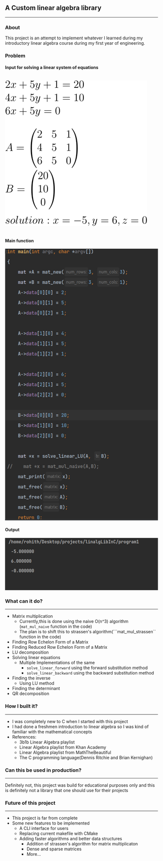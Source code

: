 ## A Custom linear algebra library
***
 
### About
<p>This project is an attempt to implement whatever I learned during my introductory linear algebra course during my first year of engineering.  </p>

<h3>Problem</h3>


<h4>Input for solving a linear system of equations </h4>

<br>

<style type="text/css">
@media (prefers-color-scheme: dark){
#math{
  filter:invert(1);
}
}
</style>
<img src="./images/Math_white.svg" id="math">

<br/>
<br/>

<h4>Main function</h4>

![img.png](images/input.png)


<h4>Output</h4>

![Output.png](images/Output.png)


### What can it do? 
***
- Matrix multiplication 
  - Currently,this is done using the naive O(n^3) algorithm (```mat_mul_naive``` function in the code)
  - The plan is to shift this to strassen's algorithm(```mat_mul_strassen`` function in the code)
- Finding Row Echelon Form of a Matrix
- Finding Reduced Row Echelon Form of a Matrix
- LU decomposition
- Solving linear equations
  - Multiple Implementations of the same
    - ```solve_linear_forward``` using the forward substitution method
    - ```solve_linear_backward``` using the backward substitution method
- Finding the inverse
  - Using LU method
- Finding the determinant
- QR decomposition
 
### How I built it?
***

- I was completely new to C when I started with this project 
- I had done a freshmen introduction to linear algebra so I was kind of familiar with the mathematical concepts 
- References:
  - 3b1b Linear Algebra playlist
  - Linear Algebra playlist from Khan Academy
  - Linear Algebra playlist from MathTheBeautiful
  - The C programming language(Dennis Ritchie and Brian Kernighan)

### Can this be used in production?
***
<p>Definitely not, this project was build for educational purposes only and this is definitely not a library that one should use for their projects</p>

### Future of this project
***
- This project is far from complete
- Some new features to be implemented
  - A CLI interface for users 
  - Replacing current makefile with CMake
  - Adding faster algorithms and better data structures
    - Addition of strassen's algorithm for matrix multiplicaton
    - Dense and sparse matrices
    - More...
 

